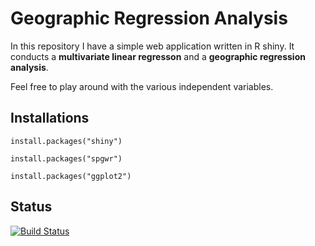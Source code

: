 # Geographic Regression Analysis

In this repository I have a simple web application written in R shiny. It conducts a **multivariate linear regresson** and a 
**geographic regression analysis**. 

Feel free to play around with the various independent variables. 

## Installations

`install.packages("shiny")`

`install.packages("spgwr")`

`install.packages("ggplot2")`

## Status
[![Build Status](https://travis-ci.com/username/projectname.svg?branch=master)](https://travis-ci.com/username/projectname)
